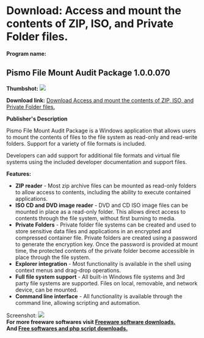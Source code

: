 # Download: Access and mount the contents of ZIP, ISO, and Private Folder files.

**Program name:**

## Pismo File Mount Audit Package 1.0.0.070

  
**Thumbshot:** ![](http://www.freewarefiles.com/screenshot/pismomount_md.gif)   
  
**Download link:** [Download Access and mount the contents of ZIP, ISO, and Private Folder files.](http://freesoftwares.boysofts.com/Pismo-File-Mount-Audit-Package_program_38842.html)  
  


**Publisher's Description**  
  


Pismo File Mount Audit Package is a Windows application that allows users to mount the contents of files to the file system as read-only and read-write folders. Support for a variety of file formats is included. 

Developers can add support for additional file formats and virtual file systems using the included developer documentation and support files. 

**Features:**

  * **ZIP reader** \- Most zip archive files can be mounted as read-only folders to allow access to contents, including the ability to execute contained applications. 
  * **ISO CD and DVD image reader** \- DVD and CD ISO image files can be mounted in place as a read-only folder. This allows direct access to contents through the file system, without first burning to media. 
  * **Private Folders** \- Private folder file systems can be created and used to store sensitive data files and applications in an encrypted and compressed container file. Private folders are created using a password to generate the encryption key. Once the password is provided at mount time, the protected contents of the private folder become accessible in place through the file system. 
  * **Explorer integration** \- Most functionality is available in the shell using context menus and drag-drop operations. 
  * **Full file system support** \- All built-in Windows file systems and 3rd party file systems are supported. Files on local, removable, and network device, can be mounted. 
  * **Command line interface** \- All functionality is available through the command line, allowing scripting and automation. 

  
  
Screenshot: ![](http://www.freewarefiles.com/screenshot/pismomount.gif)   
**For more freeware softwares visit [Freeware software downloads.](http://freesoftwares.boysofts.com/)**   
**And [Free softwares and php script downloads.](http://www.boysofts.com/)**
